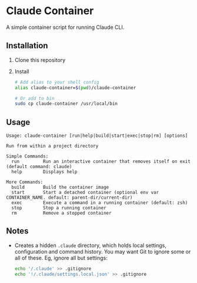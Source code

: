 # Claude Container

A simple container script for running Claude CLI.

## Installation

1. Clone this repository
2. Install

    ```bash
    # Add alias to your shell config
    alias claude-container=$(pwd)/claude-container

    # Or add to bin
    sudo cp claude-container /usr/local/bin
    ```

## Usage

```text
Usage: claude-container [run|help|build|start|exec|stop|rm] [options]

Run from within a project directory

Simple Commands:
  run         Run an interactive container that removes itself on exit (default command: claude)
  help        Displays help

More Commands:
  build       Build the container image
  start       Start a detached container (optional env var CONTAINER_NAME. default: parent-dir/current-dir)
  exec        Execute a command in a running container (default: zsh)
  stop        Stop a running container
  rm          Remove a stopped container
```

## Notes

- Creates a hidden `.claude` directory, which holds local settings, configuration and command history.
  You may want Git to ignore some or all of these. Eg, ignore all but settings:

  ```bash
  echo '/.claude' >> .gitignore
  echo '!/.claude/settings.local.json' >> .gitignore
  ```
